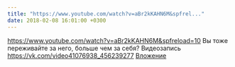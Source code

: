 ```yaml
---
title: "https://www.youtube.com/watch?v=aBr2kKAHN6M&spfrel..."
date: 2018-02-08 16:01:00 +0300
---
```


https://www.youtube.com/watch?v=aBr2kKAHN6M&spfreload=10 Вы тоже переживайте за него, больше чем за себя?
Видеозапись
<a class="vk-attach" href="https://vk.com/video41076938_456239277">https://vk.com/video41076938_456239277</a>
<a class="vk-attach" href="https://vk.com/video41076938_456239277">Вложение</a>
